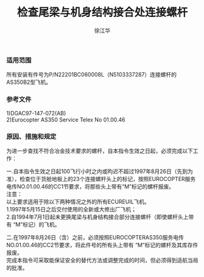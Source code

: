 ﻿---
amendno: 39-1990  
cadno: CAD1997-AS35-01  
title: 检查尾梁与机身结构接合处连接螺杆  
publishdate: 1997-08-11  
effdate: 1997-08-11  
acmodels: ["AS35"]  
tags: []  
engs: []  
pns: ["22201BC060008L","N5103337287"]  
mfrs: ["欧洲直升机公司"]  
admins: 东北管理局  
author: 徐江华  
---
  
### 适用范围  
所有安装有件号为P/N22201BC060008L（N5103337287）连接螺杆的AS350B2型飞机。  
  
<!--more-->  
### 参考文件  
  1)DGAC97-147-072(AB)  
  2)Eurocopter AS350 Service Telex No 01.00.46  
  
### 原因、措施和规定  

  为进一步查找不符合冶金技术要求的螺杆，自本指令生效之日起，必须完成以下工作：  
  
一.自本指令生效之日起100飞行小时之内或昀迟不超过1997年8月26日（先到为准），检查位于货舱地板上的23个连接螺杆头上的标记，按照EUROCOPTER服务电传NO.01.00.46的CC1节要求，将那些头上带有“M”标记的螺杆报废。  
  注意：  
  以上要求适用于除以下两种情况之外的所有ECUREUIL飞机。  
  1.1997年5月15日之后交付使用的全新或大修出厂飞机；  
  2.自1994年7月1日起未更换尾梁与机身结构接合部分连接螺杆（即使螺杆头上带有 “M”标记）的飞机。  
  
二.在1997年8月26日（含）之前，必须按照EUROCOPTERAS350服务电传NO.01.00.46的CC2节要求，将此件号的所有头上带有 “M”标记的螺杆及其库存件报废。  
  完成本指令可采取能保证安全的替代方法或调整完成的时间，但必须得到适航当局的批准。  
